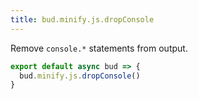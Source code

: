 ```yaml
---
title: bud.minify.js.dropConsole
---
```


Remove `console.*` statements from output.

```typescript
export default async bud => {
  bud.minify.js.dropConsole()
}
```
